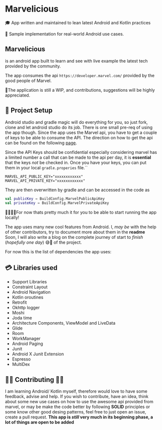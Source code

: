 # Marvelicious

🎓 App written and maintained to lean latest Android and Kotlin practices

🔨 Sample implementation for real-world Android use cases. 


## Marvelicious
is an android app built to learn and see with live example the latest tech provided by the community.

The app consumes the api `https://developer.marvel.com/` provided by the good people of Marvel.

🚗The application is still a WIP, and contributions, suggestions will be highly appreciated.


## 🔧 Project Setup
Android studio and gradle magic will do everything for you, so just fork, clone and let android studio do its job.
There is one small pre-req of using the app though.
Since the app uses the Marvel api, you have to get a couple of keys to be able to consume the API.
The direction on how to get the api can be found on the following [page](https://developer.marvel.com/documentation/authorization).

Since the API Keys should be confidential especially considering marvel has a
limited number a call that can be made to the api per day, it is **essential** that the keys _not_ be checked in.
Once you have your keys, you can put them in your local `gradle.properies` file.``
```
MARVEL_API_PUBLIC_KEY="xxxxxxxxxxxx"
MARVEL_API_PRIVATE_KEY="xxxxxxxxxxxx"
```
They are then overwritten by gradle and can be accessed in the code as 
```Kotlin
val publicKey = BuildConfig.MarvelPublicApiKey
val privateKey = BuildConfig.MarvelPrivateApiKey
```

🏃‍♂️🏃‍♀️For now thats pretty much it for you to be able to start running the app locally!


The app uses many new cool features from Android. I, _may be_ with the help of other contributors, try to document more about them in the **readme**
Soon, I will also write a blog on the complete journey of start to _finish_ (_hopefully one day_) 😅🙈 of the project.

For now this is the list of dependencies the app uses:
## 💳 Libraries used 
* Support Libraries
*  Constraint Layout
* Android Navigation
* Kotlin oroutines
* Retrofit
* Okhttp logger
* Moshi
* Joda time
* Architecture Components, ViewModel and LiveData
* Glide
* Room
* WorkManager
* Android Paging
* Junit
* Android X Junit Extension
* Espresso
* MultiDex

## 👷‍♀️ Contributing 👷‍♂️

I am learning Android/ Kotlin myself, therefore would love to have some feedback, advise and help.
If you wish to contribute, have an idea, think about some new use cases on how to use the awesome api provided from marvel,
or may be make the code better by following **SOLID** principles or some know other good desing patterns, feel free to 
just open an issue, create a pull request.
**This app is _still_ very much in its beginning phase, a lot of things are open to be added**

